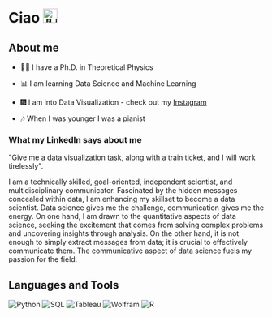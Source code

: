 # Ciao <img src="https://github.com/wervlad/wervlad/assets/24524555/766d336d-b87d-44ba-807c-c51de2bc6b4d" width="28px" alt="👋🏻"></h1>


## About me

- 👨‍🎓 I have a Ph.D. in Theoretical Physics

- 📊 I am learning Data Science and Machine Learning

- 🎆 I am into Data Visualization - check out my [Instagram](https://www.instagram.com/gianalytics/)

- 🎶 When I was younger I was a pianist


### What my LinkedIn says about me

"Give me a data visualization task, along with a train ticket, and I will work tirelessly".

I am a technically skilled, goal-oriented, independent scientist, and multidisciplinary communicator. Fascinated by the hidden messages concealed within data, I am enhancing my skillset to become a data scientist. 
Data science gives me the challenge, communication gives me the energy.
On one hand, I am drawn to the quantitative aspects of data science, seeking the excitement that comes from solving complex problems and uncovering insights through analysis. On the other hand, it is not enough to simply extract messages from data; it is crucial to effectively communicate them. The communicative aspect of data science fuels my passion for the field. 


## Languages and Tools

![Python](https://img.shields.io/badge/python-EECC5B?style=for-the-badge&logo=python&logoColor=white)
![SQL](https://img.shields.io/badge/sql-%2307405e.svg?style=for-the-badge&logo=sql&logoColor=white)
![Tableau](https://img.shields.io/badge/Tableau-FF2F92?style=for-the-badge&logo=Tableau&logoColor=white)
![Wolfram](https://img.shields.io/badge/wolfram-%23E34F26.svg?style=for-the-badge&logo=wolfram&logoColor=white)
![R](https://img.shields.io/badge/r-3670A0?style=for-the-badge&logo=r&logoColor=white)
